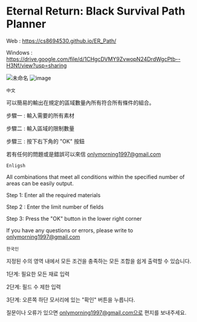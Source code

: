 # Eternal Return: Black Survival Path Planner
Web : 
https://cs8694530.github.io/ER_Path/

Windows : 
https://drive.google.com/file/d/1CHgcDVMY9ZvwopN24DrdWgcPtb--H3Nf/view?usp=sharing

![未命名](https://user-images.githubusercontent.com/19258631/167245022-b2455d6f-6653-4264-b470-ae04a58a4846.png)
![image](https://user-images.githubusercontent.com/19258631/167245297-88455334-293b-48b8-a08f-6e4ba7c47c2e.png)

` 中文 `

可以簡易的輸出在規定的區域數量內所有符合所有條件的組合。

步驟一 : 輸入需要的所有素材 

步驟二 : 輸入區域的限制數量

步驟三 : 按下右下角的 "OK" 按鈕 

若有任何的問題或是錯誤可以來信 onlymorning1997@gmail.com

` Enligsh `

All combinations that meet all conditions within the specified number of areas can be easily output.

Step 1: Enter all the required materials

Step 2 : Enter the limit number of fields

Step 3: Press the "OK" button in the lower right corner

If you have any questions or errors, please write to onlymorning1997@gmail.com

`한국인`

지정된 수의 영역 내에서 모든 조건을 충족하는 모든 조합을 쉽게 출력할 수 있습니다.

1단계: 필요한 모든 재료 입력

2단계: 필드 수 제한 입력

3단계: 오른쪽 하단 모서리에 있는 "확인" 버튼을 누릅니다.

질문이나 오류가 있으면 onlymorning1997@gmail.com으로 편지를 보내주세요.
